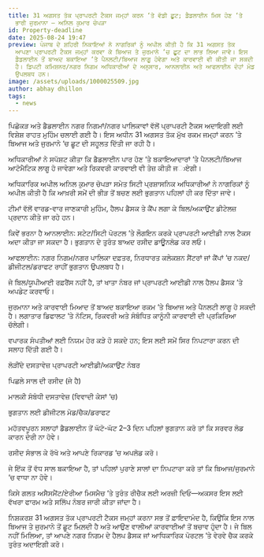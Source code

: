```yaml
---
title: 31 ਅਗਸਤ ਤੱਕ ਪ੍ਰਾਪਰਟੀ ਟੈਕਸ ਜਮ੍ਹਾਂ ਕਰਨ ‘ਤੇ ਵੱਡੀ ਛੂਟ; ਡੈਡਲਾਈਨ ਮਿਸ ਹੋਣ ‘ਤੇ
  ਭਾਰੀ ਜੁਰਮਾਨਾ — ਅਨਿਲ ਕੁਮਾਰ ਚੋਪੜਾ
id: Property-deadline
date: 2025-08-24 19:47
preview: ਪੰਜਾਬ ਦੇ ਸ਼ਹਿਰੀ ਨਿਕਾਇਆਂ ਨੇ ਨਾਗਰਿਕਾਂ ਨੂੰ ਅਪੀਲ ਕੀਤੀ ਹੈ ਕਿ 31 ਅਗਸਤ ਤੱਕ
  ਆਪਣਾ ਪ੍ਰਾਪਰਟੀ ਟੈਕਸ ਜਮ੍ਹਾਂ ਕਰਵਾ ਕੇ ਬਿਆਜ ਤੇ ਜੁਰਮਾਨੇ ‘ਚ ਛੂਟ ਦਾ ਲਾਭ ਲਿਆ ਜਾਵੇ। ਇਸ
  ਡੈਡਲਾਈਨ ਤੋਂ ਬਾਅਦ ਬਕਾਇਆ ‘ਤੇ ਪੈਨਲਟੀ/ਬਿਆਜ ਲਾਗੂ ਹੋਵੇਗਾ ਅਤੇ ਕਾਰਵਾਈ ਵੀ ਕੀਤੀ ਜਾ ਸਕਦੀ
  ਹੈ। ਡਿਪਟੀ ਕਮਿਸ਼ਨਰ/ਨਗਰ ਨਿਗਮ ਅਧਿਕਾਰੀਆਂ ਦੇ ਅਨੁਸਾਰ, ਆਨਲਾਈਨ ਅਤੇ ਆਫਲਾਈਨ ਦੋਹਾਂ ਮੋਡ
  ਉਪਲਬਧ ਹਨ।
image: /assets/uploads/1000025509.jpg
author: abhay dhillon
tags:
  - news
---
```

ਪਿਛੋਕੜ ਅਤੇ ਡੈਡਲਾਈਨ
ਨਗਰ ਨਿਗਮਾਂ/ਨਗਰ ਪਾਲਿਕਾਵਾਂ ਵੱਲੋਂ ਪ੍ਰਾਪਰਟੀ ਟੈਕਸ ਅਦਾਇਗੀ ਲਈ ਵਿਸ਼ੇਸ਼ ਰਾਹਤ ਮੁਹਿੰਮ ਚਲਾਈ ਗਈ ਹੈ। ਇਸ ਅਧੀਨ 31 ਅਗਸਤ ਤੱਕ ਮੁੱਖ ਰਕਮ ਜਮ੍ਹਾਂ ਕਰਨ ‘ਤੇ ਬਿਆਜ ਅਤੇ ਜੁਰਮਾਨੇ ‘ਚ ਛੂਟ ਦੀ ਸਹੂਲਤ ਦਿੱਤੀ ਜਾ ਰਹੀ ਹੈ।

ਅਧਿਕਾਰੀਆਂ ਨੇ ਸਪੱਸ਼ਟ ਕੀਤਾ ਕਿ ਡੈਡਲਾਈਨ ਪਾਰ ਹੋਣ ‘ਤੇ ਬਕਾਇਆਦਾਰਾਂ ‘ਤੇ ਪੈਨਲਟੀ/ਬਿਆਜ ਆਟੋਮੈਟਿਕ ਲਾਗੂ ਹੋ ਜਾਵੇਗਾ ਅਤੇ ਰਿਕਵਰੀ ਕਾਰਵਾਈ ਵੀ ਤੇਜ਼ ਕੀਤੀ ਜාਏਗੀ।

ਅਧਿਕਾਰਿਕ ਅਪੀਲ
ਅਨਿਲ ਕੁਮਾਰ ਚੋਪੜਾ ਸਮੇਤ ਸਿਟੀ ਪ੍ਰਸ਼ਾਸਨਿਕ ਅਧਿਕਾਰੀਆਂ ਨੇ ਨਾਗਰਿਕਾਂ ਨੂੰ ਅਪੀਲ ਕੀਤੀ ਹੈ ਕਿ ਆਖ਼ਰੀ ਸਮੇਂ ਦੀ ਭੀੜ ਤੋਂ ਬਚਣ ਲਈ ਭੁਗਤਾਨ ਪਹਿਲਾਂ ਹੀ ਕਰ ਦਿੱਤਾ ਜਾਵੇ।

ਟੀਮਾਂ ਵੱਲੋਂ ਵਾਰਡ-ਵਾਰ ਜਾਣਕਾਰੀ ਮੁਹਿੰਮ, ਹੈਲਪ ਡੈਸਕ ਤੇ ਕੈਂਪ ਲਗਾ ਕੇ ਬਿਲ/ਅਕਾਉਂਟ ਡੀਟੇਲਜ਼ ਪ੍ਰਦਾਨ ਕੀਤੇ ਜਾ ਰਹੇ ਹਨ।

ਕਿਵੇਂ ਭਰਨਾ ਹੈ
ਆਨਲਾਈਨ: ਸਟੇਟ/ਸਿਟੀ ਪੋਰਟਲ ‘ਤੇ ਲੌਗਇਨ ਕਰਕੇ ਪ੍ਰਾਪਰਟੀ ਆਈਡੀ ਨਾਲ ਟੈਕਸ ਅਦਾ ਕੀਤਾ ਜਾ ਸਕਦਾ ਹੈ। ਭੁਗਤਾਨ ਦੇ ਤੁਰੰਤ ਬਾਅਦ ਰਸੀਦ ਡਾਊਨਲੋਡ ਕਰ ਲਓ।

ਆਫਲਾਈਨ: ਨਗਰ ਨਿਗਮ/ਨਗਰ ਪਾਲਿਕਾ ਦਫ਼ਤਰ, ਨਿਰਧਾਰਤ ਕਲੇਕਸ਼ਨ ਸੈਂਟਰਾਂ ਜਾਂ ਕੈਂਪਾਂ ‘ਚ ਨਕਦ/ਡੀਜੀਟਲ/ਡਰਾਫਟ ਰਾਹੀਂ ਭੁਗਤਾਨ ਉਪਲਬਧ ਹੈ।

ਜੇ ਬਿਲ/ਯੂਪੀਆਈ ਰਫ਼ਰੈਂਸ ਨਹੀਂ ਹੈ, ਤਾਂ ਖਾਤਾ ਨੰਬਰ ਜਾਂ ਪ੍ਰਾਪਰਟੀ ਆਈਡੀ ਨਾਲ ਹੈਲਪ ਡੈਸਕ ‘ਤੇ ਅਪਡੇਟ ਕਰਵਾਓ।

ਜੁਰਮਾਨਾ ਅਤੇ ਕਾਰਵਾਈ
ਮਿਆਦ ਤੋਂ ਬਾਅਦ ਬਕਾਇਆ ਰਕਮ ‘ਤੇ ਬਿਆਜ ਅਤੇ ਪੈਨਲਟੀ ਲਾਗੂ ਹੋ ਸਕਦੀ ਹੈ। ਲਗਾਤਾਰ ਡਿਫਾਲਟ ‘ਤੇ ਨੋਟਿਸ, ਰਿਕਵਰੀ ਅਤੇ ਸੰਬੰਧਿਤ ਕਾਨੂੰਨੀ ਕਾਰਵਾਈ ਦੀ ਪ੍ਰਕਿਰਿਆ ਚੱਲੇਗੀ।

ਵਪਾਰਕ ਸੰਪਤੀਆਂ ਲਈ ਨਿਯਮ ਹੋਰ ਕੜੇ ਹੋ ਸਕਦੇ ਹਨ; ਇਸ ਲਈ ਸਮੇਂ ਸਿਰ ਨਿਪਟਾਰਾ ਕਰਨ ਦੀ ਸਲਾਹ ਦਿੱਤੀ ਗਈ ਹੈ।

ਲੋੜੀਂਦੇ ਦਸਤਾਵੇਜ਼
ਪ੍ਰਾਪਰਟੀ ਆਈਡੀ/ਅਕਾਉਂਟ ਨੰਬਰ

ਪਿਛਲੇ ਸਾਲ ਦੀ ਰਸੀਦ (ਜੇ ਹੈ)

ਮਾਲਕੀ ਸੰਬੰਧੀ ਦਸਤਾਵੇਜ਼ (ਵਿਵਾਦੀ ਕੇਸਾਂ ‘ਚ)

ਭੁਗਤਾਨ ਲਈ ਡੀਜੀਟਲ ਮੋਡ/ਚੈਕ/ਡਰਾਫਟ

ਮਹੱਤਵਪੂਰਨ ਸਲਾਹਾਂ
ਡੈਡਲਾਈਨ ਤੋਂ ਘੱਟੋ-ਘੱਟ 2–3 ਦਿਨ ਪਹਿਲਾਂ ਭੁਗਤਾਨ ਕਰੋ ਤਾਂ ਕਿ ਸਰਵਰ ਲੋਡ ਕਾਰਨ ਦੇਰੀ ਨਾ ਹੋਵੇ।

ਰਸੀਦ ਸੰਭਾਲ ਕੇ ਰੱਖੋ ਅਤੇ ਆਪਣੇ ਰਿਕਾਰਡ ‘ਚ ਅਪਲੋਡ ਕਰੋ।

ਜੇ ਇੱਕ ਤੋਂ ਵੱਧ ਸਾਲ ਬਕਾਇਆ ਹੈ, ਤਾਂ ਪਹਿਲਾਂ ਪੁਰਾਣੇ ਸਾਲਾਂ ਦਾ ਨਿਪਟਾਰਾ ਕਰੋ ਤਾਂ ਕਿ ਬਿਆਜ/ਜੁਰਮਾਨੇ ‘ਚ ਵਾਧਾ ਨਾ ਹੋਵੇ।

ਕਿਸੇ ਗਲਤ ਅਸੈਸਮੈਂਟ/ਏਰੀਆ ਮਿਸਮੈਚ ‘ਤੇ ਤੁਰੰਤ ਰੀਚੈਕ ਲਈ ਅਰਜ਼ੀ ਦਿਓ—ਅਕਸਰ ਇਸ ਲਈ ਵੱਖਰਾ ਫਾਰਮ ਅਤੇ ਸਲਿੱਪ ਨੰਬਰ ਜਾਰੀ ਕੀਤਾ ਜਾਂਦਾ ਹੈ।

ਨਿਸ਼ਕਰਸ਼
31 ਅਗਸਤ ਤੱਕ ਪ੍ਰਾਪਰਟੀ ਟੈਕਸ ਜਮ੍ਹਾਂ ਕਰਨਾ ਸਭ ਤੋਂ ਫ਼ਾਇਦਾਮੰਦ ਹੈ, ਕਿਉਂਕਿ ਇਸ ਨਾਲ ਬਿਆਜ ਤੇ ਜੁਰਮਾਨੇ ਤੋਂ ਛੂਟ ਮਿਲ਼ਦੀ ਹੈ ਅਤੇ ਆਉਣ ਵਾਲੀਆਂ ਕਾਰਵਾਈਆਂ ਤੋਂ ਬਚਾਵ ਹੁੰਦਾ ਹੈ। ਜੇ ਬਿਲ ਨਹੀਂ ਮਿਲਿਆ, ਤਾਂ ਆਪਣੇ ਨਗਰ ਨਿਗਮ ਦੇ ਹੈਲਪ ਡੈਸਕ ਜਾਂ ਆਧਿਕਾਰਿਕ ਪੋਰਟਲ ‘ਤੇ ਵੇਰਵੇ ਚੈਕ ਕਰਕੇ ਤੁਰੰਤ ਅਦਾਇਗੀ ਕਰੋ।